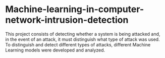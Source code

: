# Machine-learning-in-computer-network-intrusion-detection
This project consists of detecting whether a system is being attacked and, in the event of an attack, it must distinguish what type of attack was used. To distinguish and detect different types of attacks, different Machine Learning models were developed and analyzed.
